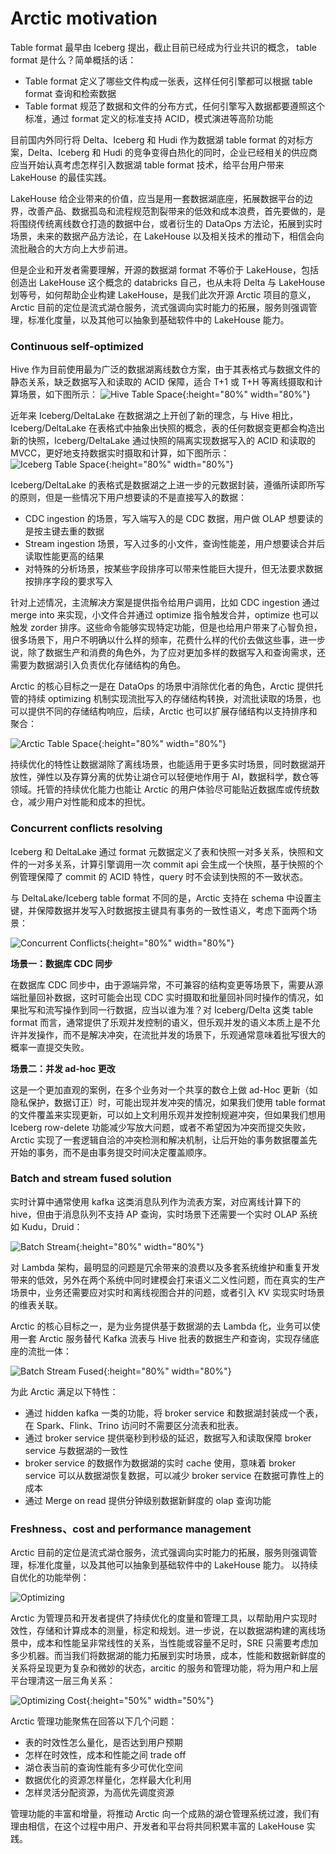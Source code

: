 # Arctic motivation

Table format 最早由 Iceberg 提出，截止目前已经成为行业共识的概念， table format 是什么？简单概括的话：

* Table format 定义了哪些文件构成一张表，这样任何引擎都可以根据 table format 查询和检索数据
* Table format 规范了数据和文件的分布方式，任何引擎写入数据都要遵照这个标准，通过 format 定义的标准支持 ACID，模式演进等高阶功能 
  
目前国内外同行将 Delta、Iceberg 和 Hudi 作为数据湖 table format 的对标方案，Delta、Iceberg 和 Hudi 的竞争变得白热化的同时，企业已经相关的供应商应当开始认真考虑怎样引入数据湖 table format 技术，给平台用户带来 LakeHouse 的最佳实践。

LakeHouse 给企业带来的价值，应当是用一套数据湖底座，拓展数据平台的边界，改善产品、数据孤岛和流程规范割裂带来的低效和成本浪费，首先要做的，是将围绕传统离线数仓打造的数据中台，或者衍生的 DataOps 方法论，拓展到实时场景，未来的数据产品方法论，在 LakeHouse 以及相关技术的推动下，相信会向流批融合的大方向上大步前进。

但是企业和开发者需要理解，开源的数据湖 format 不等价于 LakeHouse，包括创造出 LakeHouse 这个概念的 databricks 自己，也从未将 Delta 与 LakeHouse 划等号，如何帮助企业构建 LakeHouse，是我们此次开源 Arctic 项目的意义，Arctic 目前的定位是流式湖仓服务，流式强调向实时能力的拓展，服务则强调管理，标准化度量，以及其他可以抽象到基础软件中的 LakeHouse 能力。

### Continuous self-optimized

Hive 作为目前使用最为广泛的数据湖离线数仓方案，由于其表格式与数据文件的静态关系，缺乏数据写入和读取的 ACID 保障，适合 T+1 或 T+H 等离线摄取和计算场景，如下图所示：
![Hive Table Space](images/motivation/hive-table-space.png){:height="80%" width="80%"}

近年来 Iceberg/DeltaLake 在数据湖之上开创了新的理念，与 Hive 相比，Iceberg/DeltaLake 在表格式中抽象出快照的概念，表的任何数据变更都会构造出新的快照，Iceberg/DeltaLake 通过快照的隔离实现数据写入的 ACID 和读取的 MVCC，更好地支持数据实时摄取和计算，如下图所示：
![Iceberg Table Space](images/motivation/iceberg-table-space.png){:height="80%" width="80%"}

Iceberg/DeltaLake 的表格式是数据湖之上进一步的元数据封装，遵循所读即所写的原则，但是一些情况下用户想要读的不是直接写入的数据：

* CDC ingestion 的场景，写入端写入的是 CDC 数据，用户做 OLAP 想要读的是按主键去重的数据
* Stream ingestion 场景，写入过多的小文件，查询性能差，用户想要读合并后读取性能更高的结果
* 对特殊的分析场景，按某些字段排序可以带来性能巨大提升，但无法要求数据按排序字段的要求写入

针对上述情况，主流解决方案是提供指令给用户调用，比如 CDC ingestion 通过 merge into 来实现，小文件合并通过 optimize 指令触发合并，optimize 也可以触发 zorder 排序。这些命令能够实现特定功能，但是也给用户带来了心智负担，很多场景下，用户不明确以什么样的频率，花费什么样的代价去做这些事，进一步说，除了数据生产和消费的角色外，为了应对更加多样的数据写入和查询需求，还需要为数据湖引入负责优化存储结构的角色。

Arctic 的核心目标之一是在 DataOps 的场景中消除优化者的角色，Arctic 提供托管的持续 optimizing 机制实现流批写入的存储结构转换，对流批读取的场景，也可以提供不同的存储结构响应，后续，Arctic 也可以扩展存储结构以支持排序和聚合：

![Arctic Table Space](images/motivation/arctic-table-space.png){:height="80%" width="80%"}

持续优化的特性让数据湖除了离线场景，也能适用于更多实时场景，同时数据湖开放性，弹性以及存算分离的优势让湖仓可以轻便地作用于 AI，数据科学，数仓等领域。托管的持续优化能力也能让 Arctic 的用户体验尽可能贴近数据库或传统数仓，减少用户对性能和成本的担忧。

### Concurrent conflicts resolving
Iceberg 和 DeltaLake 通过 format 元数据定义了表和快照一对多关系，快照和文件的一对多关系，计算引擎调用一次 commit api 会生成一个快照，基于快照的个例管理保障了 commit 的 ACID 特性，query 时不会读到快照的不一致状态。

与 DeltaLake/Iceberg table format 不同的是，Arctic 支持在 schema 中设置主键，并保障数据并发写入时数据按主键具有事务的一致性语义，考虑下面两个场景：

![Concurrent Conflicts](images/motivation/concurrent-conflicts.png){:height="80%" width="80%"}

**场景一：数据库 CDC 同步**

在数据库 CDC 同步中，由于源端异常，不可兼容的结构变更等场景下，需要从源端批量回补数据，这时可能会出现 CDC 实时摄取和批量回补同时操作的情况，如果批写和流写操作到同一行数据，应当以谁为准？对 Iceberg/Delta 这类 table format 而言，通常提供了乐观并发控制的语义，但乐观并发的语义本质上是不允许并发操作，而不是解决冲突，在流批并发的场景下，乐观通常意味着批写很大的概率一直提交失败。

**场景二：并发 ad-hoc 更改**

这是一个更加直观的案例，在多个业务对一个共享的数仓上做 ad-Hoc 更新（如隐私保护，数据订正）时，可能出现并发冲突的情况，如果我们使用 table format 的文件覆盖来实现更新，可以如上文利用乐观并发控制规避冲突，但如果我们想用 Iceberg row-delete 功能减少写放大问题，或者不希望因为冲突而提交失败，Arctic 实现了一套逻辑自洽的冲突检测和解决机制，让后开始的事务数据覆盖先开始的事务，而不是由事务提交时间决定覆盖顺序。

### Batch and stream fused solution
实时计算中通常使用 kafka 这类消息队列作为流表方案，对应离线计算下的 hive，但由于消息队列不支持 AP 查询，实时场景下还需要一个实时 OLAP 系统如 Kudu，Druid：

![Batch Stream](images/motivation/batch-stream.png){:height="80%" width="80%"}

对 Lambda 架构，最明显的问题是冗余带来的浪费以及多套系统维护和重复开发带来的低效，另外在两个系统中同时建模会打来语义二义性问题，而在真实的生产场景中，业务还需要应对实时和离线视图合并的问题，或者引入 KV 实现实时场景的维表关联。

Arctic 的核心目标之一，是为业务提供基于数据湖的去 Lambda 化，业务可以使用一套 Arctic 服务替代 Kafka 流表与 Hive 批表的数据生产和查询，实现存储底座的流批一体：

![Batch Stream Fused](images/motivation/batch-stream-fused.png){:height="80%" width="80%"}

为此 Arctic 满足以下特性：

* 通过 hidden kafka 一类的功能，将 broker service 和数据湖封装成一个表，在 Spark、Flink、Trino 访问时不需要区分流表和批表。
* 通过 broker service 提供毫秒到秒级的延迟，数据写入和读取保障 broker service 与数据湖的一致性
* broker service 的数据作为数据湖的实时 cache 使用，意味着 broker service 可以从数据湖恢复数据，可以减少 broker service 在数据可靠性上的成本
* 通过 Merge on read 提供分钟级别数据新鲜度的 olap 查询功能

### Freshness、cost and performance management
Arctic 目前的定位是流式湖仓服务，流式强调向实时能力的拓展，服务则强调管理，标准化度量，以及其他可以抽象到基础软件中的 LakeHouse 能力。 以持续自优化的功能举例：

![Optimizing](images/motivation/optimizing.png)

Arctic 为管理员和开发者提供了持续优化的度量和管理工具，以帮助用户实现时效性，存储和计算成本的测量，标定和规划。进一步说，在以数据湖构建的离线场景中，成本和性能呈非常线性的关系，当性能或容量不足时，SRE 只需要考虑加多少机器。而当我们将数据湖的能力拓展到实时场景，成本，性能和数据新鲜度的关系将呈现更为复杂和微妙的状态，arcitic 的服务和管理功能，将为用户和上层平台理清这一层三角关系：

![Optimizing Cost](images/motivation/optimizing-cost.png){:height="50%" width="50%"}

Arctic 管理功能聚焦在回答以下几个问题：

* 表的时效性怎么量化，是否达到用户预期
* 怎样在时效性，成本和性能之间 trade off
* 湖仓表当前的查询性能有多少可优化空间
* 数据优化的资源怎样量化，怎样最大化利用
* 怎样灵活分配资源，为高优先调度资源 
  
管理功能的丰富和增量，将推动 Arctic 向一个成熟的湖仓管理系统过渡，我们有理由相信，在这个过程中用户、开发者和平台将共同积累丰富的 LakeHouse 实践。